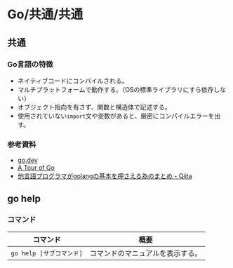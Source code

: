 # Go/共通/共通

## 共通

### Go言語の特徴

- ネイティブコードにコンパイルされる。
- マルチプラットフォームで動作する。（OSの標準ライブラリにすら依存しない）
- オブジェクト指向を有さず、関数と構造体で記述する。
- 使用されていない`import`文や変数があると、厳密にコンパイルエラーを出す。

### 参考資料

- [go.dev](https://go.dev/)
- [A Tour of Go](https://go-tour-jp.appspot.com/list)
- [他言語プログラマがgolangの基本を押さえる為のまとめ - Qiita](https://qiita.com/tfrcm/items/e2a3d7ce7ab8868e37f7)

## go help

### コマンド

| コマンド                 | 概要                             |
| ------------------------ | -------------------------------- |
| `go help [サブコマンド]` | コマンドのマニュアルを表示する。 |
